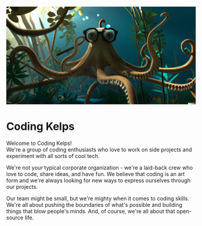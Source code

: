 ![Coding Kelps banner](../img/coding-kelps-banner.png)

# Coding Kelps
Welcome to Coding Kelps!  
We're a group of coding enthusiasts who love to work on side projects and experiment with all sorts of cool tech.  

We're not your typical corporate organization - we're a laid-back crew who love to code, share ideas, and have fun. We believe that coding is an art form and we're always looking for new ways to express ourselves through our projects.  

Our team might be small, but we're mighty when it comes to coding skills. We're all about pushing the boundaries of what's possible and building things that blow people's minds. And, of course, we're all about that open-source life.  